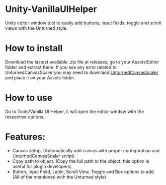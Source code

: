# Unity-VanillaUIHelper
Unity editor window tool to easily add buttons, input fields, toggle and scroll views with the Unturned style.

# How to install
Download the lastest available .zip file at releases, go to your Assets/Editor folder and extract there.
If you see any error related to UnturnedCanvasScaler you may need to downlaod [UnturnedCanvasScaler](https://github.com/Senior-S/Unity-VanillaUIHelper/blob/main/UnturnedCanvasScaler.cs) and place it on your Assets folder.

# How to use
Go to Tools/Vanilla UI Helper, it will open the editor window with the respective options.

# Features:
- Canvas setup. (Automatically add canvas with proper configuration and UnturnedCanvasScaler script)
- Copy path to object. (Copy the full path to the object, this option is useful for plugin developers)
- Button, Input Field, Lable, Scroll View, Toggle and Box options to add. (All of the mentioned with the Unturned style)

